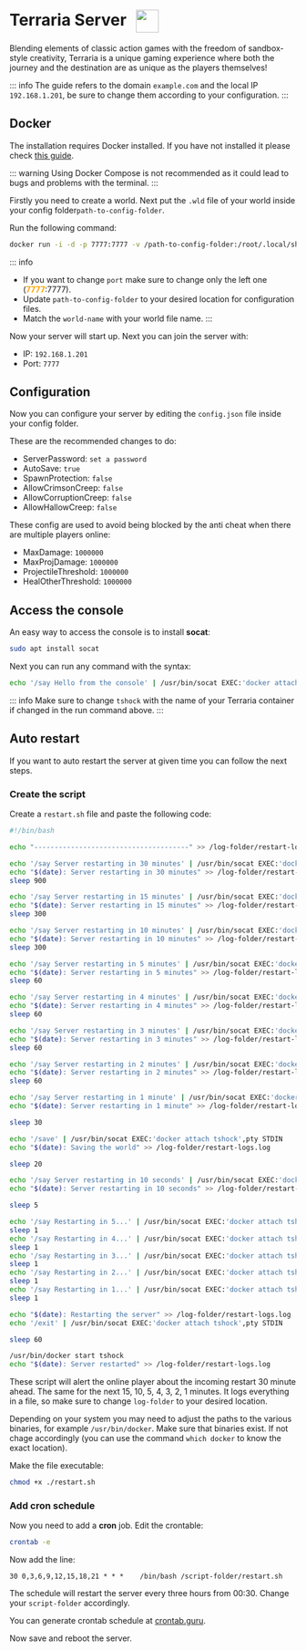 # Terraria Server <img src="/terraria-icon.png" width="40" height="40" style="display:inline-block; vertical-align: middle; margin-left:10px;">


Blending elements of classic action games with the freedom of sandbox-style creativity, Terraria is a unique gaming experience where both the journey and the destination are as unique as the players themselves!

::: info
The guide refers to the domain <code>example.com</code> and the local IP <code>192.168.1.201</code>, be sure to change them according to your configuration.
:::

## Docker
The installation requires Docker installed. If you have not installed it please check [this guide](/docker/install.md).

::: warning
Using Docker Compose is not recommended as it could lead to bugs and problems with the terminal.
:::

Firstly you need to create a world. Next put the <code>.wld</code> file of your world inside your config folder<code>path-to-config-folder</code>.

Run the following command:
```bash
docker run -i -d -p 7777:7777 -v /path-to-config-folder:/root/.local/share/Terraria/Worlds --name="tshock" ryshe/terraria:tshock-1.4.4.9-5.2.0-3 -world /root/.local/share/Terraria/Worlds/<world-name>.wld
```

::: info
* If you want to change <code>port</code> make sure to change only the left one (<span style="color:orange"><strong>7777</strong></span>:7777).
* Update <code>path-to-config-folder</code> to your desired location for configuration files.
* Match the <code>world-name</code> with your world file name.
:::

Now your server will start up.
Next you can join the server with:
* IP: <code>192.168.1.201</code>
* Port: <code>7777</code>

## Configuration
Now you can configure your server by editing the <code>config.json</code> file inside your config folder.

These are the recommended changes to do:
* ServerPassword: <code>set a password</code>
* AutoSave: <code>true</code>
* SpawnProtection: <code>false</code>
* AllowCrimsonCreep: <code>false</code>
* AllowCorruptionCreep: <code>false</code>
* AllowHallowCreep: <code>false</code>

These config are used to avoid being blocked by the anti cheat when there are multiple players online:
* MaxDamage: <code>1000000</code>
* MaxProjDamage: <code>1000000</code>
* ProjectileThreshold: <code>1000000</code>
* HealOtherThreshold: <code>1000000</code>

## Access the console
An easy way to access the console is to install **socat**:
```bash
sudo apt install socat
```

Next you can run any command with the syntax:
```bash
echo '/say Hello from the console' | /usr/bin/socat EXEC:'docker attach tshock',pty STDIN
```
::: info
Make sure to change <code>tshock</code> with the name of your Terraria container if changed in the run command above.
:::

## Auto restart
If you want to auto restart the server at given time you can follow the next steps.

### Create the script
Create a <code>restart.sh</code> file and paste the following code:
```bash
#!/bin/bash

echo "--------------------------------------" >> /log-folder/restart-logs.log

echo '/say Server restarting in 30 minutes' | /usr/bin/socat EXEC:'docker attach tshock',pty STDIN
echo "$(date): Server restarting in 30 minutes" >> /log-folder/restart-logs.log 
sleep 900

echo '/say Server restarting in 15 minutes' | /usr/bin/socat EXEC:'docker attach tshock',pty STDIN
echo "$(date): Server restarting in 15 minutes" >> /log-folder/restart-logs.log 
sleep 300

echo '/say Server restarting in 10 minutes' | /usr/bin/socat EXEC:'docker attach tshock',pty STDIN
echo "$(date): Server restarting in 10 minutes" >> /log-folder/restart-logs.log 
sleep 300

echo '/say Server restarting in 5 minutes' | /usr/bin/socat EXEC:'docker attach tshock',pty STDIN
echo "$(date): Server restarting in 5 minutes" >> /log-folder/restart-logs.log 
sleep 60

echo '/say Server restarting in 4 minutes' | /usr/bin/socat EXEC:'docker attach tshock',pty STDIN
echo "$(date): Server restarting in 4 minutes" >> /log-folder/restart-logs.log 
sleep 60

echo '/say Server restarting in 3 minutes' | /usr/bin/socat EXEC:'docker attach tshock',pty STDIN
echo "$(date): Server restarting in 3 minutes" >> /log-folder/restart-logs.log 
sleep 60

echo '/say Server restarting in 2 minutes' | /usr/bin/socat EXEC:'docker attach tshock',pty STDIN
echo "$(date): Server restarting in 2 minutes" >> /log-folder/restart-logs.log 
sleep 60

echo '/say Server restarting in 1 minute' | /usr/bin/socat EXEC:'docker attach tshock',pty STDIN
echo "$(date): Server restarting in 1 minute" >> /log-folder/restart-logs.log 

sleep 30

echo '/save' | /usr/bin/socat EXEC:'docker attach tshock',pty STDIN
echo "$(date): Saving the world" >> /log-folder/restart-logs.log 

sleep 20

echo '/say Server restarting in 10 seconds' | /usr/bin/socat EXEC:'docker attach tshock',pty STDIN
echo "$(date): Server restarting in 10 seconds" >> /log-folder/restart-logs.log 

sleep 5

echo '/say Restarting in 5...' | /usr/bin/socat EXEC:'docker attach tshock',pty STDIN
sleep 1
echo '/say Restarting in 4...' | /usr/bin/socat EXEC:'docker attach tshock',pty STDIN
sleep 1
echo '/say Restarting in 3...' | /usr/bin/socat EXEC:'docker attach tshock',pty STDIN
sleep 1
echo '/say Restarting in 2...' | /usr/bin/socat EXEC:'docker attach tshock',pty STDIN
sleep 1
echo '/say Restarting in 1...' | /usr/bin/socat EXEC:'docker attach tshock',pty STDIN
sleep 1

echo "$(date): Restarting the server" >> /log-folder/restart-logs.log 
echo '/exit' | /usr/bin/socat EXEC:'docker attach tshock',pty STDIN

sleep 60

/usr/bin/docker start tshock
echo "$(date): Server restarted" >> /log-folder/restart-logs.log

```

These script will alert the online player about the incoming restart 30 minute ahead. The same for the next 15, 10, 5, 4, 3, 2, 1 minutes.
It logs everything in a file, so make sure to change <code>log-folder</code> to your desired location.

Depending on your system you may need to adjust the paths to the various binaries, for example <code>/usr/bin/docker</code>. Make sure that binaries exist. If not chage accordingly (you can use the command <code>which docker</code> to know the exact location).

Make the file executable:
```bash
chmod +x ./restart.sh
```

### Add cron schedule
Now you need to add a **cron** job. Edit the crontable:
```bash
crontab -e
```

Now add the line:
```text
30 0,3,6,9,12,15,18,21 * * *    /bin/bash /script-folder/restart.sh
```

The schedule will restart the server every three hours from 00:30.
Change your <code>script-folder</code> accordingly.

You can generate crontab schedule at <a href="https://crontab.guru/" target="_blank" rel="noreferrer">crontab.guru</a>.

Now save and reboot the server.
